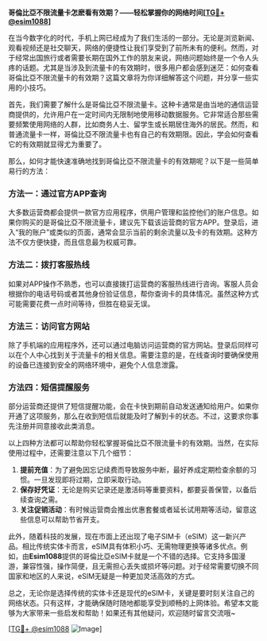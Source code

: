 **哥倫比亞不限流量卡怎麽看有效期？——轻松掌握你的网络时间[[TG💪+ @esim1088](https://t.me/s/esim1088)]**

在当今数字化的时代，手机上网已经成为了我们生活的一部分。无论是浏览新闻、观看视频还是社交聊天，网络的便捷性让我们享受到了前所未有的便利。然而，对于经常出国旅行或者需要长期在国外工作的朋友来说，网络问题始终是一个令人头疼的话题。尤其是当涉及到流量卡的有效期时，很多用户都会感到迷茫：如何查看哥倫比亞不限流量卡的有效期？这篇文章将为你详细解答这个问题，并分享一些实用的小技巧。

首先，我们需要了解什么是哥倫比亞不限流量卡。这种卡通常是由当地的通信运营商提供的，允许用户在一定时间内无限制地使用移动数据服务。它非常适合那些需要频繁使用网络的人群，比如商务人士、留学生或长期居住海外的居民。然而，和普通流量卡一样，哥倫比亞不限流量卡也有自己的有效期限。因此，学会如何查看它的有效期就显得尤为重要了。

那么，如何才能快速准确地找到哥倫比亞不限流量卡的有效期呢？以下是一些简单易行的方法：

### 方法一：通过官方APP查询
大多数运营商都会提供一款官方应用程序，供用户管理和监控他们的账户信息。如果你购买的是哥倫比亞不限流量卡，建议先下载该运营商的官方APP。登录后，进入“我的账户”或类似的页面，通常会显示当前的剩余流量以及卡的有效期。这种方法不仅方便快捷，而且信息最为权威可靠。

### 方法二：拨打客服热线
如果对APP操作不熟悉，也可以直接拨打运营商的客服热线进行咨询。客服人员会根据你的电话号码或者其他身份验证信息，帮你查询卡的具体情况。虽然这种方式可能需要花费一点时间等待，但胜在稳妥无误。

### 方法三：访问官方网站
除了手机端的应用程序外，还可以通过电脑访问运营商的官方网站。登录后同样可以在个人中心找到关于流量卡的相关信息。需要注意的是，在线查询时要确保使用的设备已连接到安全的网络环境中，避免个人信息泄露。

### 方法四：短信提醒服务
部分运营商还提供了短信提醒功能，会在卡快到期前自动发送通知给用户。如果你开通了这项服务，那么在收到短信后就能及时了解到卡的状态。不过，这要求你事先注册并同意接收此类消息。

以上四种方法都可以帮助你轻松掌握哥倫比亞不限流量卡的有效期。当然，在实际使用过程中，还需要注意以下几个细节：

1. **提前充值**：为了避免因忘记续费而导致服务中断，最好养成定期检查余额的习惯。一旦发现即将过期，立即采取行动。
2. **保存好凭证**：无论是购买记录还是激活码等重要资料，都要妥善保管，以备后续查询之需。
3. **关注促销活动**：有时候运营商会推出优惠套餐或者延长试用期等活动，留意这些信息可以帮助节省开支。

此外，随着科技的发展，现在市面上还出现了电子SIM卡（eSIM）这一新兴产品。相比传统实体卡而言，eSIM具有体积小巧、无需物理更换等诸多优点。例如，由**Esim1088**提供的哥倫比亞eSIM卡就是一个不错的选择。它支持多国漫游，兼容性强，操作简便，且无需担心丢失或损坏等问题。对于经常需要切换不同国家和地区的人来说，eSIM无疑是一种更加灵活高效的方式。

总之，无论你是选择传统的实体卡还是现代的eSIM卡，关键是要时刻关注自己的网络状态。只有这样，才能确保随时随地都能享受到顺畅的上网体验。希望本文能够为大家带来一些启发和帮助！如果还有其他疑问，欢迎随时留言交流哦~

[[TG💪+ @esim1088](https://t.me/s/esim1088) ![Image](https://i.postimg.cc/4NQfJmqS/Snipaste-2025-05-13-00-14-12.png)]